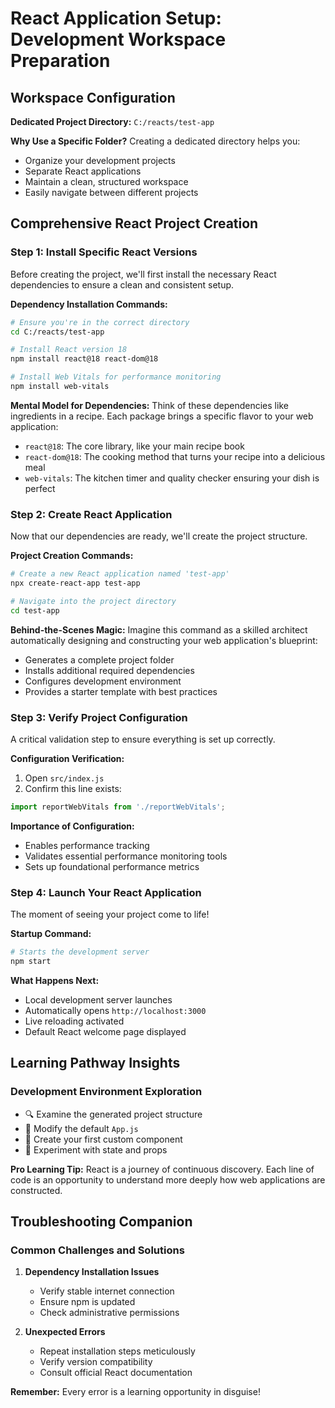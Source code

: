 # React Application Setup: Development Workspace Preparation

## Workspace Configuration
**Dedicated Project Directory:** `C:/reacts/test-app`

**Why Use a Specific Folder?**
Creating a dedicated directory helps you:
- Organize your development projects
- Separate React applications
- Maintain a clean, structured workspace
- Easily navigate between different projects

## Comprehensive React Project Creation

### Step 1: Install Specific React Versions
Before creating the project, we'll first install the necessary React dependencies to ensure a clean and consistent setup.

**Dependency Installation Commands:**
```bash
# Ensure you're in the correct directory
cd C:/reacts/test-app

# Install React version 18
npm install react@18 react-dom@18

# Install Web Vitals for performance monitoring
npm install web-vitals
```

**Mental Model for Dependencies:**
Think of these dependencies like ingredients in a recipe. Each package brings a specific flavor to your web application:
- `react@18`: The core library, like your main recipe book
- `react-dom@18`: The cooking method that turns your recipe into a delicious meal
- `web-vitals`: The kitchen timer and quality checker ensuring your dish is perfect

### Step 2: Create React Application
Now that our dependencies are ready, we'll create the project structure.

**Project Creation Commands:**
```bash
# Create a new React application named 'test-app'
npx create-react-app test-app

# Navigate into the project directory
cd test-app
```

**Behind-the-Scenes Magic:**
Imagine this command as a skilled architect automatically designing and constructing your web application's blueprint:
- Generates a complete project folder
- Installs additional required dependencies
- Configures development environment
- Provides a starter template with best practices

### Step 3: Verify Project Configuration
A critical validation step to ensure everything is set up correctly.

**Configuration Verification:**
1. Open `src/index.js`
2. Confirm this line exists:
```javascript
import reportWebVitals from './reportWebVitals';
```

**Importance of Configuration:**
- Enables performance tracking
- Validates essential performance monitoring tools
- Sets up foundational performance metrics

### Step 4: Launch Your React Application
The moment of seeing your project come to life!

**Startup Command:**
```bash
# Starts the development server
npm start
```

**What Happens Next:**
- Local development server launches
- Automatically opens `http://localhost:3000`
- Live reloading activated
- Default React welcome page displayed

## Learning Pathway Insights

### Development Environment Exploration
- 🔍 Examine the generated project structure
- 📝 Modify the default `App.js`
- 🧩 Create your first custom component
- 🚀 Experiment with state and props

**Pro Learning Tip:** React is a journey of continuous discovery. Each line of code is an opportunity to understand more deeply how web applications are constructed.

## Troubleshooting Companion

### Common Challenges and Solutions
1. **Dependency Installation Issues**
   - Verify stable internet connection
   - Ensure npm is updated
   - Check administrative permissions

2. **Unexpected Errors**
   - Repeat installation steps meticulously
   - Verify version compatibility
   - Consult official React documentation

**Remember:** Every error is a learning opportunity in disguise!
